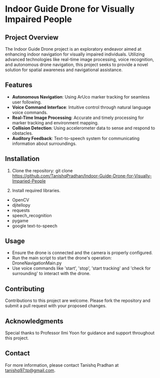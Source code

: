 # Indoor Guide Drone for Visually Impaired People

## Project Overview
The Indoor Guide Drone project is an exploratory endeavor aimed at enhancing indoor navigation for visually impaired individuals. Utilizing advanced technologies like real-time image processing, voice recognition, and autonomous drone navigation, this project seeks to provide a novel solution for spatial awareness and navigational assistance.

## Features
- **Autonomous Navigation**: Using ArUco marker tracking for seamless user following.
- **Voice Command Interface**: Intuitive control through natural language voice commands.
- **Real-Time Image Processing**: Accurate and timely processing for marker tracking and environment mapping.
- **Collision Detection**: Using accelerometer data to sense and respond to obstacles.
- **Auditory Feedback**: Text-to-speech system for communicating information about surroundings.

## Installation
1. Clone the repository:
git clone https://github.com/TanishqPradhan/Indoor-Guide-Drone-for-Visually-Imparied-People

2. Install required libraries.
  - OpenCV
  - djitellopy
  - requests
  - speech_recognition
  - pygame
  - google text-to-speech

## Usage
- Ensure the drone is connected and the camera is properly configured.
- Run the main script to start the drone's operation:
DroneNavigationMain.py
- Use voice commands like 'start', 'stop', 'start tracking' and 'check for surrounding' to interact with the drone.

## Contributing
Contributions to this project are welcome. Please fork the repository and submit a pull request with your proposed changes.

## Acknowledgments
Special thanks to Professor Ilmi Yoon for guidance and support throughout this project.

## Contact
For more information, please contact Tanishq Pradhan at tanishq97.tp@gmail.com.
